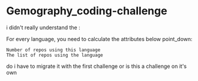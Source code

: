 # Gemography_coding-challenge

i didn't really understand the :

For every language, you need to calculate the attributes below point_down:

    Number of repos using this language
    The list of repos using the language

do i have to migrate it with the first challenge or is this a challenge on it's own
